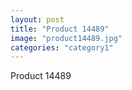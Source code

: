 ```yaml
---
layout: post
title: "Product 14489"
image: "product14489.jpg"
categories: "category1"
---
```

Product 14489
